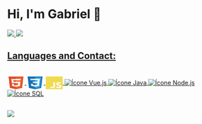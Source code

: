 <h1>Hi, I'm Gabriel 👋</h1>

<div>
  <a href="https://github.com/gabriel-enrique7">
  <img height="152em" src="https://github-readme-stats.vercel.app/api?username=gabriel-enrique7&show_icons=true&theme=tokyonight&include_all_commits=true&count_private=true"/>
  <img height="152em" src="https://github-readme-stats.vercel.app/api/top-langs/?username=gabriel-enrique7&layout=compact&langs_count=7&theme=tokyonight"/>
</div>

<h2>Languages and Contact:</h2>
  
<div style="display: inline_block"><br>
  <img align="center" alt="Ícone HTML" height="30" width="40" src="https://raw.githubusercontent.com/devicons/devicon/master/icons/html5/html5-original.svg">
  <img align="center" alt="Ícone CSS" height="30" width="40" src="https://raw.githubusercontent.com/devicons/devicon/master/icons/css3/css3-original.svg">
  <img align="center" alt="Ícone Javascript" height="30" width="40" src="https://raw.githubusercontent.com/devicons/devicon/master/icons/javascript/javascript-plain.svg">
  <img align="center" alt="Ícone Vue.js" height="30" width="40" src="https://img.icons8.com/color/40/000000/vue-js.png">
  <img align="center" alt="Ícone Java" height="30" width="40" src="https://raw.githubusercontent.com/jmnote/z-icons/master/svg/java.svg">
  <img align="center" alt="Ícone Node.js" height="30" width="40" src="https://img.icons8.com/color/40/000000/nodejs.png">
  <img align="center" alt="Ícone SQL" height="30" width="40" src="https://img.icons8.com/color/40/000000/sql.png">
</div>

##
  
<div>
  <a href="https://www.linkedin.com/in/gabriel-enrique/" target="_blank">
    <img src="https://img.shields.io/badge/LinkedIn-0077B5?style=for-the-badge&logo=linkedin&logoColor=white">
  </a>
</div>
